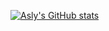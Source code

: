 [![Asly's GitHub stats](https://github-readme-stats.vercel.app/api?username=qiqco)](https://github.com/anuraghazra/github-readme-stats)
